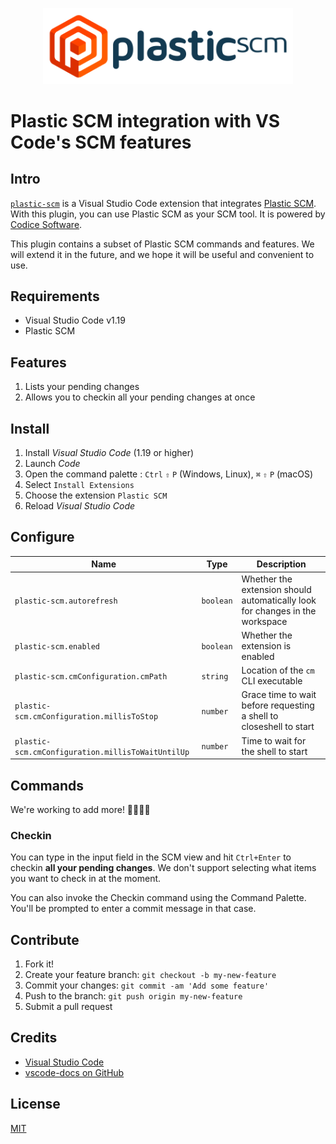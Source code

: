 <p align="center">
  <img src="images/logo-full.png" alt="Plastic SCM" width="400" />
</p>

# Plastic SCM integration with VS Code's SCM features

## Intro

[`plastic-scm`](https://marketplace.visualstudio.com/items?itemName=plastic-scm.plastic-scm)
is a Visual Studio Code extension that integrates [Plastic SCM](https://www.plasticscm.com/).
With this plugin, you can use Plastic SCM as your SCM tool. It is powered by
[Codice Software](https://www.plasticscm.com/).

This plugin contains a subset of Plastic SCM commands and features. We will
extend it in the future, and we hope it will be useful and convenient to use.

## Requirements

* Visual Studio Code v1.19
* Plastic SCM

## Features

1. Lists your pending changes
2. Allows you to checkin all your pending changes at once

## Install

1. Install *Visual Studio Code* (1.19 or higher)
2. Launch *Code*
3. Open the command palette : `Ctrl` `⇧` `P` (Windows, Linux), `⌘` `⇧` `P` (macOS)
4. Select `Install Extensions`
5. Choose the extension `Plastic SCM`
6. Reload *Visual Studio Code*

## Configure

|Name                                             |Type     |Description
|-------------------------------------------------|---------|-----------
|`plastic-scm.autorefresh`                        |`boolean`|Whether the extension should automatically look for changes in the workspace
|`plastic-scm.enabled`                            |`boolean`|Whether the extension is enabled
|`plastic-scm.cmConfiguration.cmPath`             |`string` |Location of the `cm` CLI executable
|`plastic-scm.cmConfiguration.millisToStop`       |`number` |Grace time to wait before requesting a shell to closeshell to start
|`plastic-scm.cmConfiguration.millisToWaitUntilUp`|`number` |Time to wait for the shell to start

## Commands

We're working to add more! 👷‍♀️👨‍🏭

### Checkin

You can type in the input field in the SCM view and hit `Ctrl+Enter` to checkin
**all your pending changes**. We don't support selecting what items you want to
check in at the moment.

You can also invoke the Checkin command using the Command Palette. You'll be
prompted to enter a commit message in that case.

## Contribute

1. Fork it!
2. Create your feature branch: `git checkout -b my-new-feature`
3. Commit your changes: `git commit -am 'Add some feature'`
4. Push to the branch: `git push origin my-new-feature`
5. Submit a pull request

## Credits

* [Visual Studio Code](https://code.visualstudio.com/)
* [vscode-docs on GitHub](https://github.com/Microsoft/vscode-docs)

## License

[MIT](LICENSE.md)
